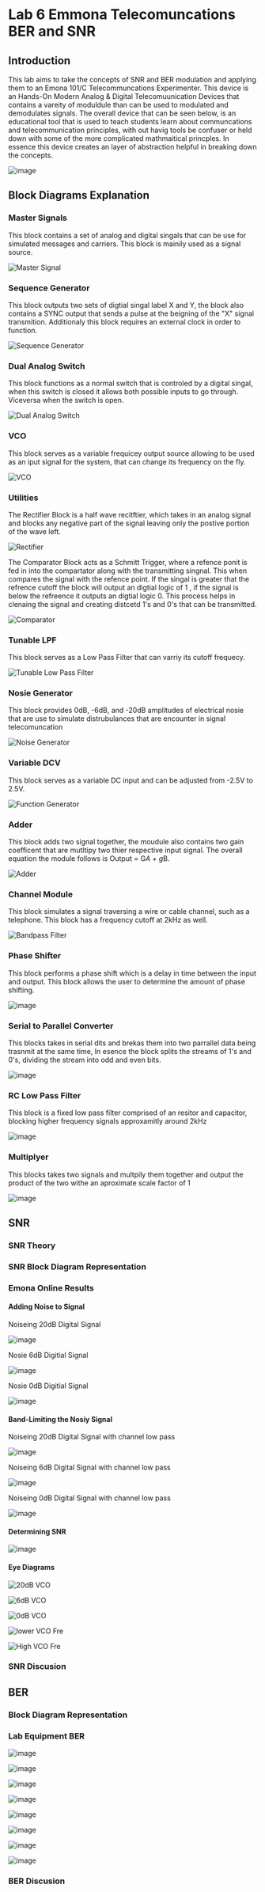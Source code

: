 # Lab 6 Emmona Telecomuncations BER and SNR

## Introduction 
This lab aims to take the concepts of SNR and BER modulation and applying them to an Emona 101/C Telecommuncations Experimenter. This device is an Hands-On Modern Analog & Digital Telecomuunication Devices that contains a vareity of moduldule than can be used to modulated and demodulates signals. The overall device that can be seen below, is an educational tool that is used to teach students learn about communcations and telecommunication principles, with out havig tools be confuser or held down with some of the more complicated mathmaitical princples. In essence this device creates an layer of abstraction helpful in breaking down the concepts.    

![image](https://github.com/DANYSR8/ENEE_3141_DigiComm/assets/117769464/93b115e8-e2ff-4734-a4a3-a36fa6de4f08)


## Block Diagrams Explanation 
### Master Signals
This block contains a set of analog and digital singals that can be use for simulated messages and carriers. This block is mainily used as a signal source. 

![Master Signal](https://github.com/DANYSR8/ENEE_3141_DigiComm/assets/117769464/72ee4537-53af-4636-a9b0-335e67d667c0)

### Sequence Generator
This block outputs two sets of digtial singal label X and Y, the block also contains a SYNC output that sends a pulse at the beigning of  the "X" signal transmition. Additionaly this block requires an external clock in order to function.

![Sequence Generator](https://github.com/DANYSR8/ENEE_3141_DigiComm/assets/117769464/d411061d-7cfa-4906-922f-3ca27eaa9ed2)

### Dual Analog Switch
This block functions as a normal switch that is controled by a digital singal, when this switch is closed it allows both possible inputs to go through. Viceversa when the switch is open.

![Dual Analog Switch](https://github.com/DANYSR8/ENEE_3141_DigiComm/assets/117769464/b0ca2c8c-b824-418c-8206-2d24ef2acda7)

### VCO
This block serves as a variable frequicey output source allowing to be used as an iput signal for the system, that can change its frequency on the fly.

![VCO](https://github.com/DANYSR8/ENEE_3141_DigiComm/assets/117769464/89332d1d-4199-40e8-a4bf-342553fe2732)

### Utilities
The Rectifier Block is a half wave recitftier, which takes in an analog signal and blocks any negative part of the signal leaving only the postive portion of the wave left.

![Rectifier](https://github.com/DANYSR8/ENEE_3141_DigiComm/assets/117769464/c02913be-fe98-4fad-be28-bf207ffc1283)

The Comparator Block acts as a Schmitt Trigger, where a refence ponit is fed in into the compartator along with the transmitting singnal. This when compares the signal with the refence point. If the singal is greater that the refrence cutoff the block will output an digtial logic of 1 , if the signal is below the refreence it outputs an digtial logic 0. This process helps in clenaing the signal and creating distcetd 1's and 0's that can be transmitted. 

![Comparator](https://github.com/DANYSR8/ENEE_3141_DigiComm/assets/117769464/192e8988-532c-49c7-8342-78d1f2b2d23a)

### Tunable LPF
This block serves as a Low Pass Filter that can varriy its cutoff frequecy. 

![Tunable Low Pass Filter](https://github.com/DANYSR8/ENEE_3141_DigiComm/assets/117769464/47237533-bf62-421b-8bbe-269103e0e846)

### Nosie Generator 
This block provides 0dB, -6dB, and -20dB amplitudes of electrical nosie that are use to simulate distrubulances that are encounter in signal telecomuncation 

![Noise Generator](https://github.com/DANYSR8/ENEE_3141_DigiComm/assets/117769464/032b3294-e3bf-4bc9-b999-64fec32bc5e6)

### Variable DCV 
This block serves as a variable DC input and can be adjusted from -2.5V to 2.5V.

![Function Generator](https://github.com/DANYSR8/ENEE_3141_DigiComm/assets/117769464/b6cd17f3-d980-419a-95f3-83d4987669a0)

### Adder 
This block adds two signal together, the moudule also contains two gain coefficent that are mutltipy two thier respective input signal. The overall equation the module follows is Output = G*A + g*B.  

![Adder](https://github.com/DANYSR8/ENEE_3141_DigiComm/assets/117769464/2876aee6-a59b-4b77-9f52-f67fabe023c7)

### Channel Module 
This block simulates a signal traversing a wire or cable channel, such as a telephone. This block has a frequency cutoff at 2kHz as well.  

![Bandpass Filter](https://github.com/DANYSR8/ENEE_3141_DigiComm/assets/117769464/b29bc666-22db-4e4e-b60f-30f5bb3eea93)

### Phase Shifter 
This block performs a phase shift which is a delay in time between the input and output. This block allows the user to determine the amount of phase shifting.  

![image](https://github.com/DANYSR8/ENEE_3141_DigiComm/assets/117769464/30e230c7-14d0-4fde-953e-7123101de01f)


### Serial to Parallel Converter 
This blocks takes in serial dits and brekas them into two parrallel data being trasnmit at the same time, In esence the block splits the streams of 1's and 0's, dividing the stream into odd and even bits. 

![image](https://github.com/DANYSR8/ENEE_3141_DigiComm/assets/117769464/9603b1fd-60cf-4b18-82ba-8cd7a4a6f4cf)


### RC Low Pass Filter 
This block is a fixed low pass filter comprised of an resitor and capacitor, blocking higher frequency signals approxamitly around 2kHz 

![image](https://github.com/DANYSR8/ENEE_3141_DigiComm/assets/117769464/728ce720-33fe-4d83-9d6e-24720215ad7f)


### Multiplyer 
This blocks takes two signals and multpily them together and output the product of the two withe an aproximate scale factor of 1  

![image](https://github.com/DANYSR8/ENEE_3141_DigiComm/assets/117769464/9ab71280-caf1-4597-807d-710db841e157)


## SNR
### SNR Theory 
### SNR Block Diagram Representation 


### Emona Online Results 

#### Adding Noise to Signal 

Noiseing 20dB Digital Signal 

![image](https://github.com/DANYSR8/ENEE_3141_DigiComm/assets/117769464/e0eda81f-ecb5-4bd7-bf9b-6910eae0246e)

Nosie 6dB Digitial Signal 

![image](https://github.com/DANYSR8/ENEE_3141_DigiComm/assets/117769464/fa6c7d69-0a29-433a-8c43-7b18fe406d76)

Nosie 0dB Digitial Signal 

![image](https://github.com/DANYSR8/ENEE_3141_DigiComm/assets/117769464/96102718-6f78-48bc-b996-1044986a686a)


#### Band-Limiting the Nosiy Signal 


Noiseing 20dB Digital Signal with channel low pass 

![image](https://github.com/DANYSR8/ENEE_3141_DigiComm/assets/117769464/57ca459d-5bac-47c9-a84f-59e2a3f5c3ff)

Noiseing 6dB Digital Signal with channel low pass 

![image](https://github.com/DANYSR8/ENEE_3141_DigiComm/assets/117769464/b8cf0be9-bfa7-49a3-9d0c-e83a6b5f7276)

Noiseing 0dB Digital Signal with channel low pass 

![image](https://github.com/DANYSR8/ENEE_3141_DigiComm/assets/117769464/287feee3-35e3-44de-88b8-e764b90f7746)


#### Determining SNR 

![image](https://github.com/DANYSR8/ENEE_3141_DigiComm/assets/117769464/ac1331f3-5824-4fd5-8d4f-4749a88ff0fe)


#### Eye Diagrams 

![20dB VCO](https://github.com/DANYSR8/ENEE_3141_DigiComm/assets/117769464/84d17e8f-363d-4567-b7c6-0ad0e4956e3e)

![6dB VCO](https://github.com/DANYSR8/ENEE_3141_DigiComm/assets/117769464/6e0c9ca7-811a-4d11-94ef-25cdd6668c83)

![0dB VCO ](https://github.com/DANYSR8/ENEE_3141_DigiComm/assets/117769464/e8370ef2-3985-4049-bdaa-aad902e07e78)


![lower VCO Fre ](https://github.com/DANYSR8/ENEE_3141_DigiComm/assets/117769464/13836f31-0a23-4ebb-8f72-f31bba014f90)

![High VCO Fre ](https://github.com/DANYSR8/ENEE_3141_DigiComm/assets/117769464/73770fd6-a321-421f-96c2-29245e528c14)


### SNR Discusion 


## BER
### Block Diagram Representation 


### Lab Equipment BER

![image](https://github.com/DANYSR8/ENEE_3141_DigiComm/assets/117769464/7cd75f84-4ff2-48f8-9755-353cdebd3c53)

![image](https://github.com/DANYSR8/ENEE_3141_DigiComm/assets/117769464/475d2210-1321-4043-8c69-389e6260d8f5)

![image](https://github.com/DANYSR8/ENEE_3141_DigiComm/assets/117769464/f649f28b-2668-46fd-be74-a212e0a78810)

![image](https://github.com/DANYSR8/ENEE_3141_DigiComm/assets/117769464/151cfd41-554e-4026-b8ac-4a48e0dd9004)

![image](https://github.com/DANYSR8/ENEE_3141_DigiComm/assets/117769464/ea4902dd-980a-416d-b277-e4fb5f5938ee)

![image](https://github.com/DANYSR8/ENEE_3141_DigiComm/assets/117769464/7178be38-2284-44bc-8152-53188e2b5a3b)

![image](https://github.com/DANYSR8/ENEE_3141_DigiComm/assets/117769464/cb6700f0-517c-4c60-a15a-424c984939d1)

![image](https://github.com/DANYSR8/ENEE_3141_DigiComm/assets/117769464/d019c545-5776-49d5-91f7-fa772305f370)


### BER Discusion 

